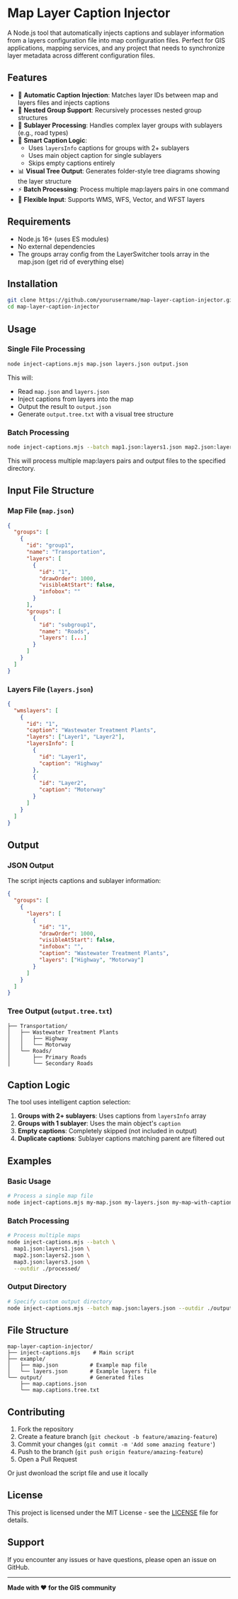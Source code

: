 # Map Layer Caption Injector

A Node.js tool that automatically injects captions and sublayer information from a layers configuration file into map configuration files. Perfect for GIS applications, mapping services, and any project that needs to synchronize layer metadata across different configuration files.

## Features

- 🔄 **Automatic Caption Injection**: Matches layer IDs between map and layers files and injects captions
- 🌳 **Nested Group Support**: Recursively processes nested group structures
- 📁 **Sublayer Processing**: Handles complex layer groups with sublayers (e.g., road types)
- 🎯 **Smart Caption Logic**:
  - Uses `layersInfo` captions for groups with 2+ sublayers
  - Uses main object caption for single sublayers
  - Skips empty captions entirely
- 📊 **Visual Tree Output**: Generates folder-style tree diagrams showing the layer structure
- ⚡ **Batch Processing**: Process multiple map:layers pairs in one command
- 🔧 **Flexible Input**: Supports WMS, WFS, Vector, and WFST layers

## Requirements

- Node.js 16+ (uses ES modules)
- No external dependencies
- The groups array config from the LayerSwitcher tools array in the map.json (get rid of everything else)

## Installation

```bash
git clone https://github.com/yourusername/map-layer-caption-injector.git
cd map-layer-caption-injector
```

## Usage

### Single File Processing

```bash
node inject-captions.mjs map.json layers.json output.json
```

This will:

- Read `map.json` and `layers.json`
- Inject captions from layers into the map
- Output the result to `output.json`
- Generate `output.tree.txt` with a visual tree structure

### Batch Processing

```bash
node inject-captions.mjs --batch map1.json:layers1.json map2.json:layers2.json --outdir ./output/
```

This will process multiple map:layers pairs and output files to the specified directory.

## Input File Structure

### Map File (`map.json`)

```json
{
  "groups": [
    {
      "id": "group1",
      "name": "Transportation",
      "layers": [
        {
          "id": "1",
          "drawOrder": 1000,
          "visibleAtStart": false,
          "infobox": ""
        }
      ],
      "groups": [
        {
          "id": "subgroup1",
          "name": "Roads",
          "layers": [...]
        }
      ]
    }
  ]
}
```

### Layers File (`layers.json`)

```json
{
  "wmslayers": [
    {
      "id": "1",
      "caption": "Wastewater Treatment Plants",
      "layers": ["Layer1", "Layer2"],
      "layersInfo": [
        {
          "id": "Layer1",
          "caption": "Highway"
        },
        {
          "id": "Layer2",
          "caption": "Motorway"
        }
      ]
    }
  ]
}
```

## Output

### JSON Output

The script injects captions and sublayer information:

```json
{
  "groups": [
    {
      "layers": [
        {
          "id": "1",
          "drawOrder": 1000,
          "visibleAtStart": false,
          "infobox": "",
          "caption": "Wastewater Treatment Plants",
          "layers": ["Highway", "Motorway"]
        }
      ]
    }
  ]
}
```

### Tree Output (`output.tree.txt`)

```
├── Transportation/
│   ├── Wastewater Treatment Plants
│   │   ├── Highway
│   │   └── Motorway
│   └── Roads/
│       ├── Primary Roads
│       └── Secondary Roads
```

## Caption Logic

The tool uses intelligent caption selection:

1. **Groups with 2+ sublayers**: Uses captions from `layersInfo` array
2. **Groups with 1 sublayer**: Uses the main object's `caption`
3. **Empty captions**: Completely skipped (not included in output)
4. **Duplicate captions**: Sublayer captions matching parent are filtered out

## Examples

### Basic Usage

```bash
# Process a single map file
node inject-captions.mjs my-map.json my-layers.json my-map-with-captions.json
```

### Batch Processing

```bash
# Process multiple maps
node inject-captions.mjs --batch \
  map1.json:layers1.json \
  map2.json:layers2.json \
  map3.json:layers3.json \
  --outdir ./processed/
```

### Output Directory

```bash
# Specify custom output directory
node inject-captions.mjs --batch map.json:layers.json --outdir ./output/
```

## File Structure

```
map-layer-caption-injector/
├── inject-captions.mjs    # Main script
├── example/
│   ├── map.json          # Example map file
│   └── layers.json       # Example layers file
└── output/               # Generated files
    ├── map.captions.json
    └── map.captions.tree.txt
```

## Contributing

1. Fork the repository
2. Create a feature branch (`git checkout -b feature/amazing-feature`)
3. Commit your changes (`git commit -m 'Add some amazing feature'`)
4. Push to the branch (`git push origin feature/amazing-feature`)
5. Open a Pull Request

Or just dwonload the script file and use it locally

## License

This project is licensed under the MIT License - see the [LICENSE](LICENSE) file for details.

## Support

If you encounter any issues or have questions, please open an issue on GitHub.

---

**Made with ❤️ for the GIS community**
